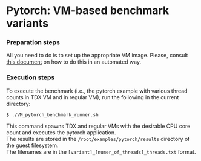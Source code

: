 # Pytorch: VM-based benchmark variants

### Preparation steps
All you need to do is to set up the appropriate VM image.
Please, consult [this document](../../common/VM/README.md) on how to do this in an automated way.

### Execution steps
To execute the benchmark (i.e., the pytorch example with various thread counts in TDX VM and in regular VM),
run the following in the current directory:
```
$ ./VM_pytorch_benchmark_runner.sh
```
This command spawns TDX and regular VMs with the desirable CPU core count and executes the pytorch application.<br>
The results are stored in the `/root/examples/pytorch/results` directory of the guest filesystem.<br>
The filenames are in the `[variant]_[numer_of_threads]_threads.txt` format.
